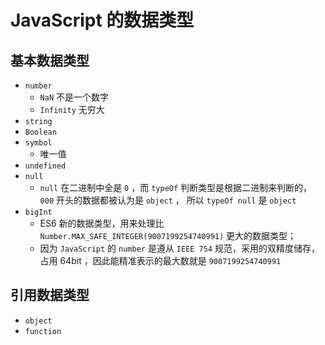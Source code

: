 # JavaScript 的数据类型

## 基本数据类型

- `number`
  - `NaN` 不是一个数字
  - `Infinity` 无穷大
- `string `
- `Boolean`
- `symbol`
  - 唯一值
- `undefined`
- `null`
  - `null` 在二进制中全是 `0` ，而 `typeOf` 判断类型是根据二进制来判断的， `000` 开头的数据都被认为是 `object` ， 所以 `typeOf null` 是 `object` 
- `bigInt`
  - ES6 新的数据类型，用来处理比 `Number.MAX_SAFE_INTEGER(9007199254740991)` 更大的数据类型；
  - 因为 `JavaScript` 的 `number` 是遵从 `IEEE 754` 规范，采用的双精度储存，占用 64bit ，因此能精准表示的最大数就是 `9007199254740991`

## 引用数据类型

- `object`
- `function`